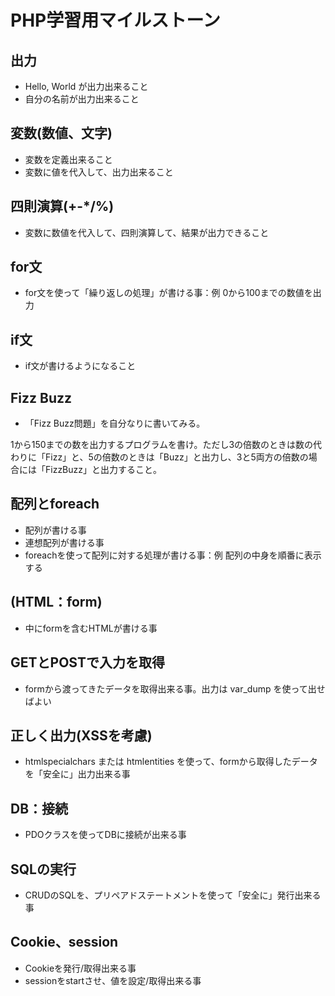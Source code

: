 # PHP学習用マイルストーン

## 出力

- Hello, World が出力出来ること
- 自分の名前が出力出来ること

## 変数(数値、文字) 

- 変数を定義出来ること
- 変数に値を代入して、出力出来ること

## 四則演算(+-*/%)

- 変数に数値を代入して、四則演算して、結果が出力できること

## for文

- for文を使って「繰り返しの処理」が書ける事：例 0から100までの数値を出力

## if文

- if文が書けるようになること

## Fizz Buzz

- 「Fizz Buzz問題」を自分なりに書いてみる。

1から150までの数を出力するプログラムを書け。ただし3の倍数のときは数の代わりに「Fizz」と、5の倍数のときは「Buzz」と出力し、3と5両方の倍数の場合には「FizzBuzz」と出力すること。

## 配列とforeach

- 配列が書ける事
- 連想配列が書ける事
- foreachを使って配列に対する処理が書ける事：例 配列の中身を順番に表示する

## (HTML：form)

- 中にformを含むHTMLが書ける事

## GETとPOSTで入力を取得

- formから渡ってきたデータを取得出来る事。出力は var_dump を使って出せばよい

## 正しく出力(XSSを考慮)

- htmlspecialchars または htmlentities を使って、formから取得したデータを「安全に」出力出来る事

## DB：接続

- PDOクラスを使ってDBに接続が出来る事

## SQLの実行

- CRUDのSQLを、プリペアドステートメントを使って「安全に」発行出来る事

## Cookie、session

- Cookieを発行/取得出来る事
- sessionをstartさせ、値を設定/取得出来る事
